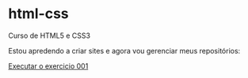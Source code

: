 # html-css
 Curso de HTML5 e CSS3

Estou apredendo a criar sites e agora vou gerenciar meus repositórios:

<a href="https://renansilsan.github.io/html-css/exercicios-modulo-001/exercicio-001-meu-primeiro-site/index.html">Executar o exercicio 001</a>
